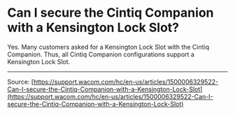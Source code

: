 # Can I secure the Cintiq Companion with a Kensington Lock Slot?

Yes. Many customers asked for a Kensington Lock Slot with the Cintiq Companion. Thus, all Cintiq Companion configurations support a Kensington Lock Slot.

---
Source: [https://support.wacom.com/hc/en-us/articles/1500006329522-Can-I-secure-the-Cintiq-Companion-with-a-Kensington-Lock-Slot](https://support.wacom.com/hc/en-us/articles/1500006329522-Can-I-secure-the-Cintiq-Companion-with-a-Kensington-Lock-Slot)
